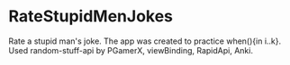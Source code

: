 # RateStupidMenJokes
Rate a stupid man's joke. The app was created to practice when(){in i..k}. Used random-stuff-api by PGamerX, viewBinding, RapidApi, Anki.
